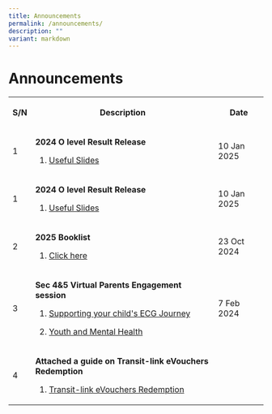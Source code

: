 ```yaml
---
title: Announcements
permalink: /announcements/
description: ""
variant: markdown
---
```

<h1>Announcements</h1>
<table>
<tbody>
<tr>
<th rowspan="1" colspan="1">
<p>S/N</p>
</th>
<th rowspan="1" colspan="1">
<p>Description</p>
</th>
<th rowspan="1" colspan="1">
<p>Date</p>
</th>
</tr>
<tr>
<td rowspan="1" colspan="1">
<p>1</p>
</td>
<td rowspan="1" colspan="1">
<p><strong>2024 O level Result Release </strong>
</p>
<ol data-tight="true" class="tight">
<li>
<p><a href="/files/O%20lvl/2024_O_Level_Briefing_Slides_for_Students_OPSS.pdf" rel="noopener noreferrer nofollow" target="_blank">
	Useful Slides</a>
</p>
</li>
</ol>
</td>
<td rowspan="1" colspan="1">
<p>10 Jan 2025</p>
</td>
</tr>	
	
	
<tr>
<td rowspan="1" colspan="1">
<p>1</p>
</td>
<td rowspan="1" colspan="1">
<p><strong>2024 O level Result Release </strong>
</p>
<ol data-tight="true" class="tight">
<li>
<p><a href="/files/O%20lvl/2024_O_Level_Briefing_Slides_for_Students_OPSS.pdf" rel="noopener noreferrer nofollow" target="_blank">
	Useful Slides</a>
</p>
</li>
</ol>
</td>
<td rowspan="1" colspan="1">
<p>10 Jan 2025</p>
</td>
</tr>	

<tr>
<td rowspan="1" colspan="1">
<p>2</p>
</td>
<td rowspan="1" colspan="1">
<p><strong>2025 Booklist </strong>
</p>
<ol data-tight="true" class="tight">
<li>
<p><a href="/links/Student/books/" rel="noopener noreferrer nofollow" target="_blank">
	Click here</a>
</p>
</li>
</ol>
</td>
<td rowspan="1" colspan="1">
<p>23 Oct 2024</p>
</td>
</tr>	

<tr>
<td rowspan="1" colspan="1">
<p>3</p>
</td>
<td rowspan="1" colspan="1">
<p><strong>Sec 4&amp;5 Virtual Parents Engagement session</strong>
</p>
<ol data-tight="true" class="tight">
<li>
<p><a href="/files/Sec 4 n 5 PTM/ecg_journey.pdf" rel="noopener noreferrer nofollow" target="_blank">Supporting your child's ECG Journey</a>
</p>
</li>
<li>
<p><a href="/files/Sec 4 n 5 PTM/youth_and_mental_health.pdf" rel="noopener noreferrer nofollow" target="_blank">Youth and Mental Health</a>
</p>
</li>
</ol>
</td>
<td rowspan="1" colspan="1">
<p>7 Feb 2024</p>
</td>
</tr>
	
<tr>
<td rowspan="1" colspan="1">
<p>4</p>
</td>
<td rowspan="1" colspan="1">
<p><strong>Attached a guide on&nbsp;Transit-link eVouchers Redemption</strong>
</p>
<ol data-tight="true" class="tight">
<li>
<p><a href="/files/Ez%20Link/SOP_to_redeem_Transitlink_e_Voucher.pdf" rel="noopener noreferrer nofollow" target="_blank">Transit-link eVouchers Redemption</a>
</p>
</li>
</ol>
</td>
<td rowspan="1" colspan="1">
<p></p>
</td>
</tr>	
	
	


</tbody>
</table>
<p></p>